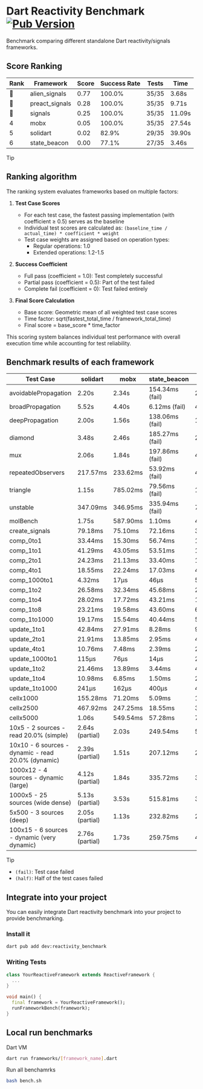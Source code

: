# Dart Reactivity Benchmark [![Pub Version](https://img.shields.io/pub/v/reactivity_benchmark)](https://pub.dev/packages/reactivity_benchmark)

Benchmark comparing different standalone Dart reactivity/signals frameworks.

## Score Ranking

<!-- ranking start -->
| Rank | Framework | Score | Success Rate | Tests | Time |
|------|-----------|-------|--------------|-------|------|
| 🥇 | alien_signals | 0.77 | 100.0% | 35/35 | 3.68s |
| 🥈 | preact_signals | 0.28 | 100.0% | 35/35 | 9.71s |
| 🥉 | signals | 0.25 | 100.0% | 35/35 | 11.09s |
| 4 | mobx | 0.05 | 100.0% | 35/35 | 27.54s |
| 5 | solidart | 0.02 | 82.9% | 29/35 | 39.90s |
| 6 | state_beacon | 0.00 | 77.1% | 27/35 | 3.46s |

<!-- ranking end -->

> [!TIP]
> ## Ranking algorithm
>
> The ranking system evaluates frameworks based on multiple factors:
>
> 1. **Test Case Scores**
>    - For each test case, the fastest passing implementation (with coefficient ≥ 0.5) serves as the baseline
>    - Individual test scores are calculated as: `(baseline_time / actual_time) * coefficient * weight`
>    - Test case weights are assigned based on operation types:
>      - Regular operations: 1.0
>      - Extended operations: 1.2-1.5
>
> 2. **Success Coefficient**
>    - Full pass (coefficient = 1.0): Test completely successful
>    - Partial pass (coefficient = 0.5): Part of the test failed
>    - Complete fail (coefficient = 0): Test failed entirely
>
> 3. **Final Score Calculation**
>    - Base score: Geometric mean of all weighted test case scores
>    - Time factor: sqrt(fastest_total_time / framework_total_time)
>    - Final score = base_score * time_factor
>
> This scoring system balances individual test performance with overall execution time while accounting for test reliability.

## Benchmark results of each framework

<!-- test-case start -->
| Test Case | solidart | mobx | state_beacon | signals | alien_signals | preact_signals |
|---|---|---|---|---|---|---|
| avoidablePropagation | 2.20s | 2.34s | 154.34ms (fail) | 210.15ms | 203.68ms | 211.04ms |
| broadPropagation | 5.52s | 4.40s | 6.12ms (fail) | 462.77ms | 350.03ms | 457.11ms |
| deepPropagation | 2.00s | 1.56s | 138.06ms (fail) | 177.78ms | 123.31ms | 172.98ms |
| diamond | 3.48s | 2.46s | 185.27ms (fail) | 282.77ms | 236.34ms | 273.41ms |
| mux | 2.06s | 1.84s | 197.86ms (fail) | 412.24ms | 380.00ms | 385.09ms |
| repeatedObservers | 217.57ms | 233.62ms | 53.92ms (fail) | 44.63ms | 43.78ms | 40.92ms |
| triangle | 1.15s | 785.02ms | 79.56ms (fail) | 103.72ms | 87.11ms | 97.52ms |
| unstable | 347.09ms | 346.95ms | 335.94ms (fail) | 77.53ms | 59.32ms | 69.82ms |
| molBench | 1.75s | 587.90ms | 1.10ms | 487.76ms | 484.84ms | 483.77ms |
| create_signals | 79.18ms | 75.10ms | 72.16ms | 32.31ms | 20.37ms | 4.66ms |
| comp_0to1 | 33.44ms | 15.30ms | 56.74ms | 14.89ms | 5.03ms | 16.98ms |
| comp_1to1 | 41.29ms | 43.05ms | 53.51ms | 18.36ms | 11.56ms | 16.47ms |
| comp_2to1 | 24.23ms | 21.13ms | 33.40ms | 12.64ms | 14.45ms | 21.33ms |
| comp_4to1 | 18.55ms | 22.24ms | 17.03ms | 4.60ms | 1.77ms | 13.45ms |
| comp_1000to1 | 4.32ms | 17μs | 46μs | 5μs | 5μs | 6μs |
| comp_1to2 | 26.58ms | 32.34ms | 45.68ms | 22.90ms | 8.81ms | 13.68ms |
| comp_1to4 | 28.02ms | 17.72ms | 43.21ms | 15.50ms | 11.49ms | 25.43ms |
| comp_1to8 | 23.21ms | 19.58ms | 43.60ms | 6.93ms | 4.90ms | 6.80ms |
| comp_1to1000 | 19.17ms | 15.54ms | 40.44ms | 5.79ms | 3.54ms | 4.58ms |
| update_1to1 | 42.84ms | 27.91ms | 8.28ms | 9.48ms | 4.43ms | 8.75ms |
| update_2to1 | 21.91ms | 13.85ms | 2.95ms | 4.68ms | 2.68ms | 4.35ms |
| update_4to1 | 10.76ms | 7.48ms | 2.39ms | 2.34ms | 1.13ms | 2.21ms |
| update_1000to1 | 115μs | 76μs | 14μs | 23μs | 11μs | 21μs |
| update_1to2 | 21.46ms | 13.89ms | 3.44ms | 4.74ms | 2.19ms | 4.36ms |
| update_1to4 | 10.98ms | 6.85ms | 1.50ms | 2.38ms | 1.14ms | 2.21ms |
| update_1to1000 | 241μs | 162μs | 400μs | 45μs | 38μs | 189μs |
| cellx1000 | 155.28ms | 71.20ms | 5.09ms | 11.48ms | 7.36ms | 10.03ms |
| cellx2500 | 467.92ms | 247.25ms | 18.55ms | 36.36ms | 19.48ms | 25.93ms |
| cellx5000 | 1.06s | 549.54ms | 57.28ms | 79.39ms | 41.68ms | 84.01ms |
| 10x5 - 2 sources - read 20.0% (simple) | 2.64s (partial) | 2.03s | 249.54ms | 560.47ms | 223.06ms | 428.28ms |
| 10x10 - 6 sources - dynamic - read 20.0% (dynamic) | 2.39s (partial) | 1.51s | 207.12ms | 275.96ms | 173.47ms | 275.63ms |
| 1000x12 - 4 sources - dynamic (large) | 4.12s (partial) | 1.84s | 335.72ms | 3.64s | 282.70ms | 3.35s |
| 1000x5 - 25 sources (wide dense) | 5.13s (partial) | 3.53s | 515.81ms | 3.36s | 397.30ms | 2.52s |
| 5x500 - 3 sources (deep) | 2.05s (partial) | 1.13s | 232.82ms | 230.46ms | 203.63ms | 227.08ms |
| 100x15 - 6 sources - dynamic (very dynamic) | 2.76s (partial) | 1.73s | 259.75ms | 482.38ms | 266.39ms | 448.40ms |

<!-- test-case end -->

> [!TIP]
> - `(fail)`: Test case failed
> - `(half)`: Half of the test cases failed

## Integrate into your project

You can easily integrate Dart reactivity benchmark into your project to provide benchmarking.

### Install it

```bash
dart pub add dev:reactivity_benchmark
```

### Writing Tests

```dart
class YourReactiveFramework extends ReactiveFramework {
  ...
}

void main() {
  final framework = YourReactiveFramework();
  runFrameworkBench(framework);
}
```

## Local run benchmarks

Dart VM
```bash
dart run frameworks/[framework_name].dart
```

Run all benchamrks
```bash
bash bench.sh
```
